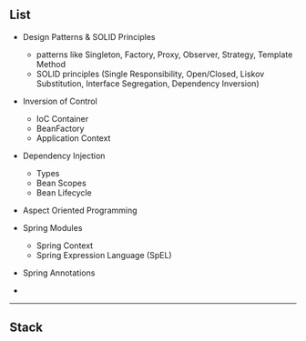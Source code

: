 ## List
- Design Patterns & SOLID Principles
  - patterns like Singleton, Factory, Proxy, Observer, Strategy, Template Method
  - SOLID principles (Single Responsibility, Open/Closed, Liskov Substitution, Interface Segregation, Dependency Inversion)

- Inversion of Control
  - IoC Container
  - BeanFactory
  - Application Context

- Dependency Injection
  - Types
  - Bean Scopes
  - Bean Lifecycle

- Aspect Oriented Programming

- Spring Modules
  - Spring Context
  - Spring Expression Language (SpEL)

- Spring Annotations

- 




---

## Stack